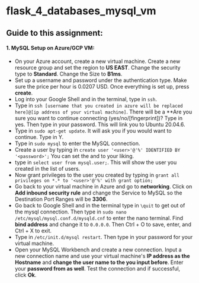 # flask_4_databases_mysql_vm

## Guide to this assignment:
#### 1. MySQL Setup on Azure/GCP VM:
 - On your Azure account, create a new virtual machine. Create a new resource group and set the region to **US EAST**. Change the security type to **Standard**. Change the Size to **B1ms**.
 - Set up a username and password under the authentication type. Make sure the price per hour is 0.0207 USD. Once everything is set up, press **create**.
 - Log into your Google Shell and in the terminal, type in ```ssh```.
 - Type in ```ssh [username that you created in azure will be replaced here]@[ip address of your virtual machine]```. There will be a **Are you sure you want to continue connecting (yes/no/[fingerprint])? Type in yes. Then type in your password. This will link you to Ubuntu 20.04.6.
 - Type in ```sudo apt-get update```. It will ask you if you would want to continue. Type in Y.
 - Type in ```sudo mysql``` to enter the MySQL connection.
 - Create a user by typing in ```create user '<user>'@'%' IDENTIFIED BY '<password>';``` You can set the <user> and <password> to your liking.
 - type in ```select user from mysql.user;```. This will show the user you created in the list of users.
 - Now grant privileges to the user you created by typing in ```grant all privileges on *.* to '<user>'@'%' with grant option;```
 - Go back to your virtual machine in Azure and go to **networking**. Click on **Add inbound security rule** and change the Service to MySQL so the Destination Port Ranges will be **3306**.
 - Go back to Google Shell and in the terminal type in ```\quit``` to get out of the mysql connection. Then type in ```sudo nano /etc/mysql/mysql.conf.d/mysqld.cnf``` to enter the nano terminal. Find **bind address** and change it to ```0.0.0.0```. Then Ctrl + O to save, enter, and Ctrl + X to exit.
 - Type in ```/etc/init.d/mysql restart```. Then type in your password for your virtual machine.
 - Open your MySQL Workbench and create a new connection. Input a new connection name and use your virtual machine's **IP address as the Hostname** and **change the user name to the <user> you input before**. Enter your **password from <password> as well**. Test the connection and if successful, click **Ok**. 

